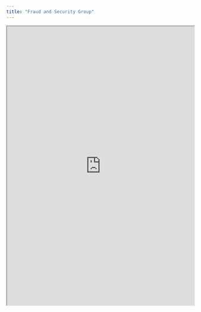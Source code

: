 ```yaml
---
title: "Fraud and Security Group"
---
```




<iframe height="750" width="100%" src="https://ewelton.github.io/ktest/wiki.html#Fraud%20and%20Security%20Group"></iframe>
